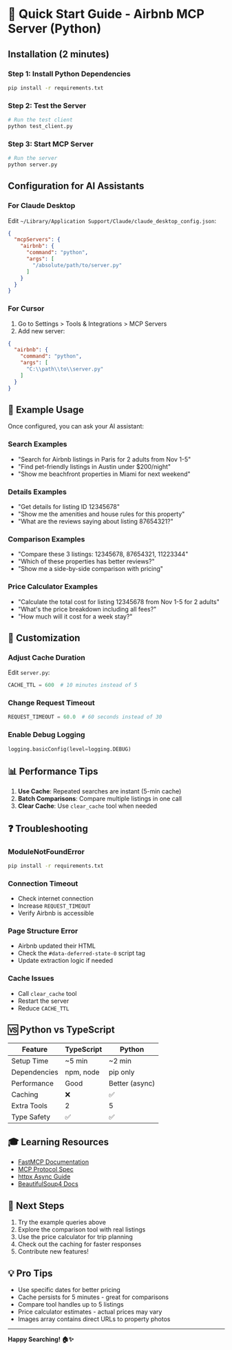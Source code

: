 # 🚀 Quick Start Guide - Airbnb MCP Server (Python)

## Installation (2 minutes)

### Step 1: Install Python Dependencies
```bash
pip install -r requirements.txt
```

### Step 2: Test the Server
```bash
# Run the test client
python test_client.py
```

### Step 3: Start MCP Server
```bash
# Run the server
python server.py
```

## Configuration for AI Assistants

### For Claude Desktop
Edit `~/Library/Application Support/Claude/claude_desktop_config.json`:

```json
{
  "mcpServers": {
    "airbnb": {
      "command": "python",
      "args": [
        "/absolute/path/to/server.py"
      ]
    }
  }
}
```

### For Cursor
1. Go to Settings > Tools & Integrations > MCP Servers
2. Add new server:
```json
{
  "airbnb": {
    "command": "python",
    "args": [
      "C:\\path\\to\\server.py"
    ]
  }
}
```

## 🎯 Example Usage

Once configured, you can ask your AI assistant:

### Search Examples
- "Search for Airbnb listings in Paris for 2 adults from Nov 1-5"
- "Find pet-friendly listings in Austin under $200/night"
- "Show me beachfront properties in Miami for next weekend"

### Details Examples
- "Get details for listing ID 12345678"
- "Show me the amenities and house rules for this property"
- "What are the reviews saying about listing 87654321?"

### Comparison Examples
- "Compare these 3 listings: 12345678, 87654321, 11223344"
- "Which of these properties has better reviews?"
- "Show me a side-by-side comparison with pricing"

### Price Calculator Examples
- "Calculate the total cost for listing 12345678 from Nov 1-5 for 2 adults"
- "What's the price breakdown including all fees?"
- "How much will it cost for a week stay?"

## 🔧 Customization

### Adjust Cache Duration
Edit `server.py`:
```python
CACHE_TTL = 600  # 10 minutes instead of 5
```

### Change Request Timeout
```python
REQUEST_TIMEOUT = 60.0  # 60 seconds instead of 30
```

### Enable Debug Logging
```python
logging.basicConfig(level=logging.DEBUG)
```

## 📊 Performance Tips

1. **Use Cache**: Repeated searches are instant (5-min cache)
2. **Batch Comparisons**: Compare multiple listings in one call
3. **Clear Cache**: Use `clear_cache` tool when needed

## ❓ Troubleshooting

### ModuleNotFoundError
```bash
pip install -r requirements.txt
```

### Connection Timeout
- Check internet connection
- Increase `REQUEST_TIMEOUT`
- Verify Airbnb is accessible

### Page Structure Error
- Airbnb updated their HTML
- Check the `#data-deferred-state-0` script tag
- Update extraction logic if needed

### Cache Issues
- Call `clear_cache` tool
- Restart the server
- Reduce `CACHE_TTL`

## 🆚 Python vs TypeScript

| Feature | TypeScript | Python |
|---------|-----------|--------|
| Setup Time | ~5 min | ~2 min |
| Dependencies | npm, node | pip only |
| Performance | Good | Better (async) |
| Caching | ❌ | ✅ |
| Extra Tools | 2 | 5 |
| Type Safety | ✅ | ✅ |

## 🎓 Learning Resources

- [FastMCP Documentation](https://github.com/jlowin/fastmcp)
- [MCP Protocol Spec](https://modelcontextprotocol.io/)
- [httpx Async Guide](https://www.python-httpx.org/)
- [BeautifulSoup4 Docs](https://www.crummy.com/software/BeautifulSoup/)

## 🚀 Next Steps

1. Try the example queries above
2. Explore the comparison tool with real listings
3. Use the price calculator for trip planning
4. Check out the caching for faster responses
5. Contribute new features!

## 💡 Pro Tips

- Use specific dates for better pricing
- Cache persists for 5 minutes - great for comparisons
- Compare tool handles up to 5 listings
- Price calculator estimates - actual prices may vary
- Images array contains direct URLs to property photos

---

**Happy Searching! 🏠✨**
